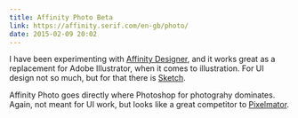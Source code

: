 ```yaml
---
title: Affinity Photo Beta
link: https://affinity.serif.com/en-gb/photo/
date: 2015-02-09 20:02
---
```


I have been experimenting with [Affinity Designer](https://affinity.serif.com/en-gb/), and it works great as a replacement for Adobe Illustrator, when it comes to illustration. For UI design not so much, but for that there is [Sketch](http://www.bohemiancoding.com/sketch).

Affinity Photo goes directly where Photoshop for photograhy dominates. Again, not meant for UI work, but looks like a great competitor to [Pixelmator](http://www.pixelmator.com/mac/).

